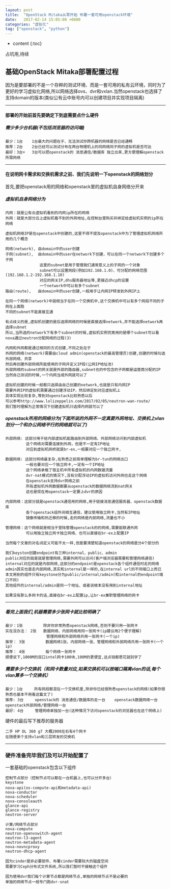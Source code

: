 ```yaml
---
layout: post
title:  "OpenStack Mitaka从零开始 布署一套可用openstack环境"
date:   2017-02-14 15:05:00 +0800
categories: "虚拟化"
tag: ["openstack", "python"]
---
```


* content
{:toc}


占坑用,待续

## 基础OpenStack Mitaka部署配置过程

因为是要部署的不是一个存粹的测试环境、而是一套可用的私有云环境，同时为了更好的学习虚拟化网络,所以网络选择ovs、dvr和vxlan.当然openstack也选择了支持domain的版本(类似公有云中账号内可以创建项目并实现项目隔离)

---

#### 部署的开始前首先要确定下到底需要点什么硬件

##### 需少多少台机器(不包括浏览器的访问端)

    最少：1台    1台最大的问题在于、无法测试你跨机器的网络是否已经通畅
    推荐：2台    2台已经可以测试分布在两台物理机上的同网络同子网的虚拟机是否可达
    最好：3台+   3台可以把openstack的 消息通信/数据库 独立出来,更方便理解openstack所需网络

---

#### 在说明网卡需求和交换机需求之前、我们先说明一下openstack的网络划分

首先,要把openstack用的网络和openstack里的虚拟机自身网络分开来

##### 虚拟机自身网络分为

    内网：就是公有云虚拟机看到的内网ip所在的网络
    外网：就是大部分云上虚拟机看不到的外网地址,在控制台里购买并绑定给虚拟机实例的ip所在网络

    虚拟机网络IP是在openstack中创建的,这里不得不提及openstack中为了管理虚拟机网络所用的几个概念

    网络(network), 由domain中的user创建
    子网(subnet),  由domain中的user在network下创建，可以在同一个network下创建多个子网
                   这里的subnet是用于管理我们通常意义上的子网的一个对象
                   subnet可以设置网段(例如192.168.1.0)、可分配的网络范围(192.168.1.2-192.168.1.10)
                   对应的网关IP,dhs服务器地址等,更接近dhcp的设置
                   一个network中可以有多个subnet
    路由(route),   由domain中的user创建,一般用于让内网IP转发到外网IP上

    在同一个网络(network)中就相当于在同一个交换机中,这个交换机中可以有多个网段不同的子网在上面跑
    不同的subnet不能直接互通

    有点歧义的是,虚拟机创建的是后选择网络的时候是直接选择network,并不能选择network再选择subnet
    所以,当所选的network下有多个subnet的时候,虚拟机实例究竟用的是哪个subnet可以看
    nova通过neutron分配网络的过程(3)

    内网和外网都是通过相同的方式创建,不同之处在于
    外网的网络(network)需要由cloud admin(openstack的最高管理员)创建,创建的时候勾选外部网络、共享
    然后再创建外部网络所能使用的子网并定义IP段(公网IP地址池)
    外部网络的subnet的网关就是外部的路由器,subnet也的中包含的子网都是运营商分配的IP
    当然自己测试的时候,一个内网当成外网就可以了

    虚拟机创建的时候一般都只选择由自己创建的network,也就是只有内网IP
    需要外网IP的虚拟机需要通过创建浮动IP，然后绑定到对应虚拟机上
    具体实现比较复杂,等到对openstack比较熟悉以后
    可以参考http://www.lolizeppelin.com/2017/02/05/neutron-wan-route/
    我们暂时理解为正常情况下创建虚拟机只选择内网就可以了

##### openstack所用的网络分为(下面所说的外网不一定真要外网地址、交换机上vlan划分一个和办公网络平行的网络就可以了)

    外部网络: 这部分用于给内部虚拟机能路由到外部网络、外部网络访问到内部虚拟机
             这个网络对需要连接到外网，但是不一定有IP地址
             对应到虚拟机网桥就是br-ex,一般要对应一个独立网卡,

    数据网络: 这部分网络最复杂,在熟悉之前简单理解为br-tun的网络出口
             一般也要对应一个独立网卡,一定有一个IP地址
             这个网络承载了宿主机中所有虚拟机的内网数据流量
             dvr-nat模式的情况下,没有分配浮动IP的虚拟机访问外网也走这个网络
             在openstack支持dvr网络之前
             所有虚拟机外网数据都要从openstack的数据网络流到nat网关
             这也是现在用openstack一定要上dvr的原因

    内部网络：这部分就是openstack通信用的网络,用于链接消息通信服务器、openstack数据库
             各个openstack组件间相互通信，建议使用独立网卡,当然有IP地址
             镜像传输和热迁移的时候,走的网络是内部网络,流量也不小

    管理网络：这个网络就是相当于登陆管理openstack的的网络,需要能联通外网
             可以用独立独立网卡独立网络、也可以直接在br-ex上配置IP

    当然每个文章的对名词定义可能不太一样,但是要清楚知道openstack的网络是分4个部分的

    我们keyston创建endpoint有三种internal、public、admin
    public对应的就是就是管理网络,需要外网可以访问(客户端浏览器需要和管理网络通信)
    internal对应的就是内部网络,这部分的endpoint是openstack各个组件通信时走的网络
    admin其实也是走内部网络,其实和internal是一样的,在internal url的不同端口上而已
    本文用到的组件只有keystone分为public/internal/admin(和internal的endpoint端口不同)
    其他组件的internal/admin是同一个地址、或者说根本没有用到internal地址

    如果没有那么多网卡的话,直接在br-ex上配置ip,让br-ex兼职管理网络的网卡

---

##### 看完上面我们,机器需要多少张网卡就比较明确了

    最少：1张         除非你非常熟悉openstack网络,否则不要只用一张网卡
    实在没办法： 2张   数据网络、内部网络用同一张网卡(ip建议用2个便于理解)
                      管理网络和外部网络共用一张网卡(一个ip)
    推举： 3张         数据网络1张、内部网络一张、管理网络和外部网络共用一张网卡(一个ip)
    推荐： 4张         每个网络一张网卡
    顺便说下,1000M的双口intel网卡100块,100M的更便宜,这点钱都愿花就别学了

##### 需要多少个交换机（和网卡数量对应,如果交换机可以按端口隔离vlan的话,每个vlan算多一个交换机）

    最少：1台     所有网段都混在一个交换机里,除非你已经很熟悉openstack的网络(如果你很熟悉也基本不用看这篇文了)
    推荐: 3台     openstack的 消息通信/数据库的走一台    openstack数据网络一台   openstack外部网络/管理网络一台
    最好: 4台     管理网络单独加一台(这种情况下访问openstack的浏览器也在这个网络上)


硬件的最后写下推荐的服务器

    二手 HP DL 360 g7 大概2000左右有4个网卡
    在随便来个支持vlan和三层转发的交换机

---

### 硬件准备完毕我们及可以开始配置了

一套基础的openstack包含以下组件

    控制节点部分（控制节点可以都在一台机器上,也可以分开多台）
    keystone
    nova-api(os-compute-api和metadata-api)
    nova-conductor
    nova-scheduler
    nova-consoleauth
    glance-api
    glance-registry
    neutron-server

    计算/网络节点部分
    nova-compute
    neutron-openvswitch-agent
    neutron-l3-agent
    neutron-metadata-agent
    nova-novncproxy
    neutron-dhcp-agent

    因为cinder是非必要部件、布署cinder需要较大的磁盘空间
    需要学习Ceph分布式文件系统,所以我们暂时不接触这个组件

    因为使用dvr我们每个计算节点都是网络节点,单独的网络节点不是必要的
    单独的网络节点一般专门跑dvr-snat
